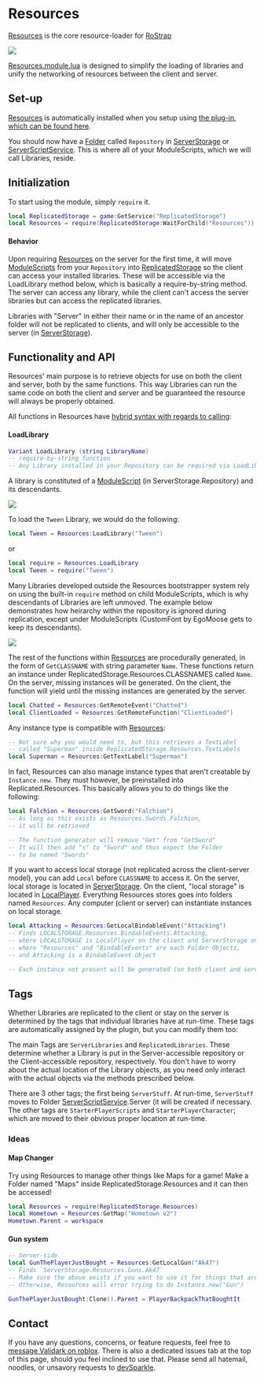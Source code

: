 # Resources
[Resources](https://github.com/RoStrap/Resources/blob/master/Resources.module.lua) is the core resource-loader for [RoStrap](https://rostrap.github.io/)

![](https://avatars1.githubusercontent.com/u/22812966?v=4&s=100)

[Resources.module.lua](https://github.com/RoStrap/Resources/blob/master/Resources.module.lua) is designed to simplify the loading of libraries and unify the networking of resources between the client and server.

## Set-up
[Resources](https://github.com/RoStrap/Resources/blob/master/Resources.module.lua) is automatically installed when you setup using [the plug-in, which can be found here](https://www.roblox.com/library/725884332/RoStrap).

You should now have a [Folder](http://wiki.roblox.com/index.php?title=API:Class/Folder) called `Repository` in [ServerStorage](http://wiki.roblox.com/index.php?title=API:Class/ServerStorage) or [ServerScriptService](http://wiki.roblox.com/index.php?title=API:Class/ServerScriptService). This is where all of your ModuleScripts, which we will call Libraries, reside.
## Initialization
To start using the module, simply `require` it.
```lua
local ReplicatedStorage = game:GetService("ReplicatedStorage")
local Resources = require(ReplicatedStorage:WaitForChild("Resources"))
```
#### Behavior
Upon requiring [Resources](https://github.com/RoStrap/Resources/blob/master/Resources.module.lua) on the server for the first time, it will move [ModuleScripts](http://wiki.roblox.com/index.php?title=API:Class/ModuleScript) from your `Repository` into [ReplicatedStorage](http://wiki.roblox.com/index.php?title=API:Class/ReplicatedStorage) so the client can access your installed libraries. These will be accessible via the LoadLibrary method below, which is basically a require-by-string method. The server can access any library, while the client can't access the server libraries but can access the replicated libraries.

Libraries with "Server" in either their name or in the name of an ancestor folder will not be replicated to clients, and will only be accessible to the server (in [ServerStorage](http://wiki.roblox.com/index.php?title=API:Class/ServerStorage)).

## Functionality and API
Resources' main purpose is to retrieve objects for use on both the client and server, both by the same functions. This way Libraries can run the same code on both the client and server and be guaranteed the resource will always be properly obtained.

All functions in Resources have [hybrid syntax with regards to calling](https://docs.crescentcode.net/Freya/Meta/Hybrid):

#### LoadLibrary
```lua
Variant LoadLibrary (string LibraryName)
-- require-by-string function
-- Any Library installed in your Repository can be required via LoadLibrary(LibraryName)
```
A library is constituted of a [ModuleScript](http://wiki.roblox.com/index.php?title=API:Class/ModuleScript) (in ServerStorage.Repository) and its descendants.

![](https://image.prntscr.com/image/hLnGGl3JST_vAZYnYadrGg.png)

To load the `Tween` Library, we would do the following:
```lua
local Tween = Resources:LoadLibrary("Tween")
```
or
```lua
local require = Resources.LoadLibrary
local Tween = require("Tween")
```
Many Libraries developed outside the Resources bootstrapper system rely on using the built-in `require` method on child ModuleScripts, which is why descendants of Libraries are left unmoved. The example below demonstrates how heirarchy within the repository is ignored during replication, except under ModuleScripts (CustomFont by EgoMoose gets to keep its descendants).

![](https://image.prntscr.com/image/ZonjgCDFQLabru0xbMBUNQ.png)

The rest of the functions within [Resources](https://github.com/RoStrap/Resources/blob/master/Resources.module.lua) are procedurally generated, in the form of `GetCLASSNAME` with string parameter `Name`. These functions return an instance under ReplicatedStorage.Resources.CLASSNAMES called `Name`. On the server, missing instances will be generated. On the client, the function will yield until the missing instances are generated by the server.
```lua
local Chatted = Resources:GetRemoteEvent("Chatted")
local ClientLoaded = Resources:GetRemoteFunction("ClientLoaded")
```

Any instance type is compatible with [Resources](https://github.com/RoStrap/Resources/blob/master/Resources.module.lua):

```lua
-- Not sure why you would need to, but this retrieves a TextLabel
-- called "Superman" inside ReplicatedStorage.Resources.TextLabels
local Superman = Resources:GetTextLabel("Superman")
```
In fact, Resources can also manage instance types that aren't creatable by `Instance.new`. They must however, be preinstalled into Replicated.Resources. This basically allows you to do things like the following:
```lua
local Falchion = Resources:GetSword("Falchion")
-- As long as this exists as Resources.Swords.Falchion,
-- it will be retrieved

-- The function generator will remove "Get" from "GetSword"
-- It will then add "s" to "Sword" and thus expect the Folder
-- to be named "Swords"
```

If you want to access local storage (not replicated across the client-server model), you can add `Local` before `CLASSNAME` to access it. On the server, local storage is located in [ServerStorage](http://wiki.roblox.com/index.php?title=API:Class/ServerStorage). On the client, "local storage" is located in [LocalPlayer](http://wiki.roblox.com/index.php?title=API:Class/Players/LocalPlayer). Everything Resources stores goes into folders named `Resources`. Any computer (client or server) can instantiate instances on local storage.

```lua
local Attacking = Resources:GetLocalBindableEvent("Attacking")
-- Finds LOCALSTORAGE.Resources.BindableEvents.Attacking,
-- where LOCALSTORAGE is LocalPlayer on the client and ServerStorage on the Server,
-- where "Resources" and "BindableEvents" are each Folder Objects,
-- and Attacking is a BindableEvent Object

-- Each instance not present will be generated (on both client and server)
```
## Tags
Whether Libraries are replicated to the client or stay on the server is determined by the tags that individual libraries have at run-time. These tags are automatically assigned by the plugin, but you can modify them too:

The main Tags are `ServerLibraries` and `ReplicatedLibraries`. These determine whether a Library is put in the Server-accessible repository or the Client-accessible repository, respectively. You don't have to worry about the actual location of the Library objects, as you need only interact with the actual objects via the methods prescribed below.

There are 3 other tags; the first being `ServerStuff`. At run-time, `ServerStuff` moves to Folder [ServerScriptService](http://wiki.roblox.com/index.php?title=API:Class/ServerScriptService).Server (it will be created if necessary. The other tags are `StarterPlayerScripts` and `StarterPlayerCharacter`; which are moved to their obvious proper location at run-time.
### Ideas
#### Map Changer
Try using Resources to manage other things like Maps for a game! Make a Folder named "Maps" inside ReplicatedStorage.Resources and it can then be accessed!
```lua
local Resources = require(ReplicatedStorage.Resources)
local Hometown = Resources:GetMap("Hometown v2")
Hometown.Parent = workspace
```
#### Gun system
```lua
-- Server-side
local GunThePlayerJustBought = Resources:GetLocalGun("Ak47")
-- Finds `ServerStorage.Resources.Guns.Ak47`
-- Make sure the above exists if you want to use it for things that are not valid Roblox Classes
-- Otherwise, Resources will error trying to do Instance.new("Gun")

GunThePlayerJustBought:Clone().Parent = PlayerBackpackThatBoughtIt
```

## Contact
If you have any questions, concerns, or feature requests, feel free to [message Validark on roblox](https://www.roblox.com/messages/compose?recipientId=2966752). There is also a dedicated issues tab at the top of this page, should you feel inclined to use that. Please send all hatemail, noodles, or unsavory requests to [devSparkle](https://www.roblox.com/messages/compose?recipientId=1631699).
